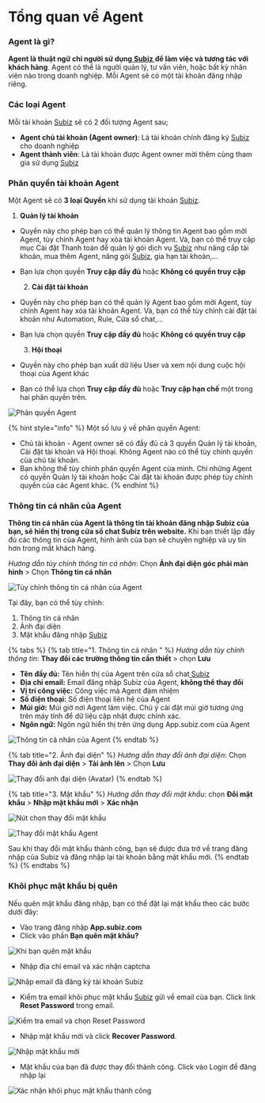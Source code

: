 # Tổng quan về Agent

### Agent là gì?

**Agent là thuật ngữ chỉ người sử dụng**[ **Subiz** ](https://subiz.com/vi/)**để làm việc và tương tác với khách hàng**. Agent có thể là người quản lý, tư vấn viên, hoặc bất kỳ nhân viên nào trong doanh nghiệp. Mỗi Agent sẽ có một tài khoản đăng nhập riêng.

### **Các loại Agent**

Mỗi tài khoản [Subiz](https://subiz.com/vi/) sẽ có 2 đối tượng Agent sau;

* **Agent chủ tài khoản \(Agent owner\)**: Là tài khoản chính đăng ký [Subiz](https://subiz.com/vi/) cho doanh nghiệp
* **Agent thành viên**: Là tài khoản được Agent owner mời thêm cùng tham gia sử dụng [Subiz](https://subiz.com/vi/)

### Phân quyền tài khoản Agent

Một Agent sẽ có **3 loại Quyền** khi sử dụng tài khoản [Subiz](https://subiz.com/vi/). 

1. **Quản lý tài khoản**

* Quyền này cho phép bạn có thể quản lý thông tin Agent bao gồm mời Agent, tùy chỉnh Agent hay xóa tài khoản Agent. Và, bạn có thể truy cập mục Cài đặt Thanh toán để quản lý gói dịch vụ [Subiz](https://subiz.com/vi/) như nâng cấp tài khoản, mua thêm Agent, nâng gói [Subiz](https://subiz.com/vi/), gia hạn tài khoản,...
* Bạn lựa chọn quyền **Truy cập đầy đủ** hoặc **Không có quyền truy cập**

  2. **Cài đặt tài khoản**

* Quyền này cho phép bạn có thể quản lý Agent bao gồm mời Agent, tùy chỉnh Agent hay xóa tài khoản Agent. Và, bạn có thể tùy chỉnh cài đặt tài khoản như Automation, Rule, Cửa sổ chat,...
* Bạn lựa chọn quyền **Truy cập đầy đủ** hoặc **Không có quyền truy cập**

  3. **Hội thoại**

* Quyền này cho phép bạn xuất dữ liệu User và xem nội dung cuộc hội thoại của Agent khác
* Bạn có thể lựa chọn **Truy cập đầy đủ** hoặc **Truy cập hạn chế** một trong hai phân quyền trên.

![Ph&#xE2;n quy&#x1EC1;n Agent](../../../.gitbook/assets/phan-quen-agent.png)

{% hint style="info" %}
Một số lưu ý về phân quyền Agent:

* Chủ tài khoản - Agent owner sẽ có đầy đủ cả 3 quyền Quản lý tài khoản, Cài đặt tài khoản và Hội thoại. Không Agent nào có thể tùy chỉnh quyền của chủ tài khoản.
* Bạn không thể tùy chỉnh phân quyền Agent của mình. Chỉ những Agent có quyền Quản lý tài khoản hoặc Cài đặt tài khoản được phép tùy chỉnh quyền của các Agent khác.
{% endhint %}

### Thông tin cá nhân của Agent

**Thông tin cá nhân của Agent là thông tin tài khoản đăng nhập Subiz của bạn, sẽ hiển thị trong cửa sổ chat Subiz trên website.** Khi bạn thiết lập đầy đủ các thông tin của Agent, hình ảnh của bạn sẽ chuyên nghiệp và uy tín hơn trong mắt khách hàng.

_Hướng dẫn tùy chỉnh thông tin cá nhân_: Chọn **Ảnh đại diện góc phải màn hình** &gt; Chọn **Thông tin cá nhân**

![T&#xF9;y ch&#x1EC9;nh th&#xF4;ng tin c&#xE1; nh&#xE2;n c&#x1EE7;a Agent](../../../.gitbook/assets/khach.jpg)

Tại đây, bạn có thể tùy chỉnh:

1. Thông tin cá nhân
2. Ảnh đại diện
3. Mật khẩu đăng nhập [Subiz](https://subiz.com/vi/)

{% tabs %}
{% tab title="1. Thông tin cá nhân " %}
_Hướng dẫn tùy chỉnh thông tin_: **Thay đổi các trường thông tin cần thiết** &gt; chọn **Lưu**

* **Tên** **đầy đủ:** Tên hiển thị của Agent trên cửa sổ chat[ Subiz](https://subiz.com/vi/)
* **Địa chỉ email:** Email đăng nhập Subiz của Agent, **không thể thay đổi**
* **Vị trí công việc:** Công việc mà Agent đảm nhiệm
* **Số điện thoại:** Số điện thoại liên hệ của Agent
* **Múi giờ:** Múi giờ nơi Agent làm việc. Chú ý cài đặt múi giờ tương ứng trên máy tính để dữ liệu cập nhật được chính xác.
* **Ngôn ngữ:** Ngôn ngữ hiển thị trên ứng dụng App.subiz.com của Agent

![Th&#xF4;ng tin c&#xE1; nh&#xE2;n c&#x1EE7;a Agent](../../../.gitbook/assets/agent-info.png)
{% endtab %}

{% tab title="2. Ảnh đại diện" %}
_Hướng dẫn thay đổi ảnh đại diện_: Chọn **Thay đổi ảnh đại diện** &gt; **Tải ảnh lên** &gt; Chọn **Lưu**

![Thay &#x111;&#x1ED5;i anh &#x111;&#x1EA1;i di&#x1EC7;n \(Avatar\)](../../../.gitbook/assets/thay-doi-avatar.jpg)
{% endtab %}

{% tab title="3. Mật khẩu" %}
_Hướng dẫn thay đổi mật khẩu_: chọn **Đổi mật khẩu** &gt; **Nhập mật khẩu mới** &gt; **Xác nhận**

![N&#xFA;t ch&#x1ECD;n thay &#x111;&#x1ED5;i m&#x1EAD;t kh&#x1EA9;u](../../../.gitbook/assets/thay-doi-mat-khau.jpg)

![Thay &#x111;&#x1ED5;i m&#x1EAD;t kh&#x1EA9;u Agent](../../../.gitbook/assets/change-password.png)

Sau khi thay đổi mật khẩu thành công, bạn sẽ được đưa trở về trang đăng nhập của Subiz và đăng nhập lại tài khoản bằng mật khẩu mới.
{% endtab %}
{% endtabs %}

### Khôi phục mật khẩu bị quên

Nếu quên mật khẩu đăng nhập, bạn có thể đặt lại mật khẩu theo các bước dưới đây:

* Vào trang đăng nhập **App.subiz.com**
* Click vào phần **Bạn quên mật khẩu?**

![Khi b&#x1EA1;n qu&#xEA;n m&#x1EAD;t kh&#x1EA9;u](../../../.gitbook/assets/quen-mat-khau-1.png)

* Nhập địa chỉ email và xác nhận captcha

![Nh&#x1EAD;p email &#x111;&#xE3; &#x111;&#x103;ng k&#xFD; t&#xE0;i kho&#x1EA3;n Subiz](../../../.gitbook/assets/quen-mat-khau-2.png)

*  Kiểm tra email khôi phục mật khẩu [Subiz](https://subiz.com/vi/) gửi về email của bạn. Click link **Reset Password**  trong email.

![Ki&#x1EC3;m tra email v&#xE0; ch&#x1ECD;n Reset Password](../../../.gitbook/assets/reset-password.png)

* Nhập mật khẩu mới và click **Recover Password**.

![Nh&#x1EAD;p m&#x1EAD;t kh&#x1EA9;u m&#x1EDB;i](../../../.gitbook/assets/reset-password-2.png)

* Mật khẩu của bạn đã được thay đổi thành công. Click vào Login để đăng nhập lại

![X&#xE1;c nh&#x1EAD;n kh&#xF4;i ph&#x1EE5;c m&#x1EAD;t kh&#x1EA9;u th&#xE0;nh c&#xF4;ng](../../../.gitbook/assets/change-password-success.png)






